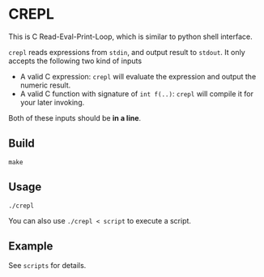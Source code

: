 # CREPL

This is C Read-Eval-Print-Loop, 
which is similar to python shell interface.

`crepl` reads expressions from `stdin`, and output result
to `stdout`. It only accepts the following two kind of inputs

* A valid C expression: 
`crepl` will evaluate the expression and output the numeric result.
* A valid C function with signature of `int f(..)`:
`crepl` will compile it for your later invoking.

Both of these inputs should be **in a line**.

## Build
    
    make

## Usage

    ./crepl

You can also use `./crepl < script` to execute a script.

## Example

See `scripts` for details.
